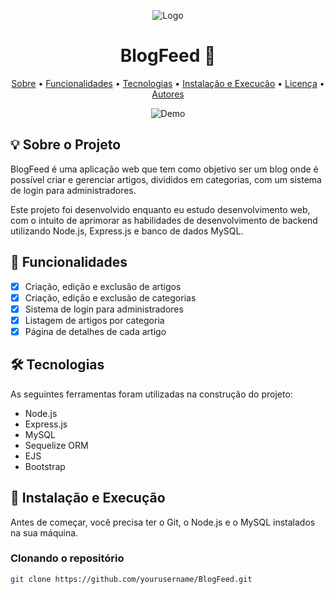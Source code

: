 <p align="center">
  <img src="./public/images/logo.png" alt="Logo">
</p>

<h1 align="center">BlogFeed 📰</h1>



<p align="center">
  <a href="#-sobre-o-projeto">Sobre</a> •
  <a href="#-funcionalidades">Funcionalidades</a> •
  <a href="#-tecnologias">Tecnologias</a> •
  <a href="#-instalação-e-execução">Instalação e Execução</a> •
  <a href="#-licença">Licença</a> •
  <a href="#-autores">Autores</a>
</p>

<p align="center">
  <img src="./public/images/demo.gif" alt="Demo">
</p>

## 💡 Sobre o Projeto

BlogFeed é uma aplicação web que tem como objetivo ser um blog onde é possível criar e gerenciar artigos, divididos em categorias, com um sistema de login para administradores.

Este projeto foi desenvolvido enquanto eu estudo desenvolvimento web, com o intuito de aprimorar as habilidades de desenvolvimento de backend utilizando Node.js, Express.js e banco de dados MySQL.

## 📌 Funcionalidades

- [x] Criação, edição e exclusão de artigos
- [x] Criação, edição e exclusão de categorias
- [x] Sistema de login para administradores
- [x] Listagem de artigos por categoria
- [x] Página de detalhes de cada artigo

## 🛠 Tecnologias

As seguintes ferramentas foram utilizadas na construção do projeto:

- Node.js
- Express.js
- MySQL
- Sequelize ORM
- EJS
- Bootstrap

## 🚀 Instalação e Execução

Antes de começar, você precisa ter o Git, o Node.js e o MySQL instalados na sua máquina.

### Clonando o repositório

```bash
git clone https://github.com/yourusername/BlogFeed.git

